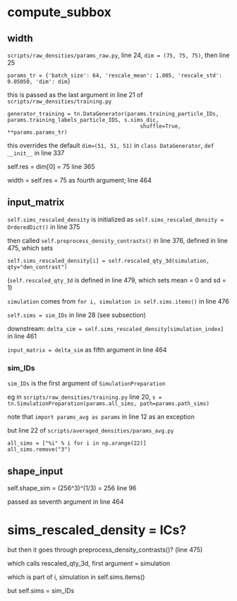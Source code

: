 # compute_subbox

## width

`scripts/raw_densities/params_raw.py`, line 24, `dim = (75, 75, 75)`, then line 25
```
params_tr = {'batch_size': 64, 'rescale_mean': 1.005, 'rescale_std': 0.05050, 'dim': dim}
```

this is passed as the last argument in line 21 of `scripts/raw_densities/training.py`
```
generator_training = tn.DataGenerator(params.training_particle_IDs, params.training_labels_particle_IDS, s.sims_dic,
                                          shuffle=True, **params.params_tr)
```            

this overrides the default `dim=(51, 51, 51)` in `class DataGenerator`, `def __init__` in line 337

self.res = dim[0] = 75 line 365

width = self.res = 75 as fourth argument; line 464                              

## input_matrix

`self.sims_rescaled_density` is initialized as `self.sims_rescaled_density = OrderedDict()` in line 375

then called `self.preprocess_density_contrasts()` in line 376, defined in line 475, which sets
```
self.sims_rescaled_density[i] = self.rescaled_qty_3d(simulation, qty="den_contrast")
```

(`self.rescaled_qty_3d` is defined in line 479, which sets mean = 0 and sd = 1)

`simulation` comes from `for i, simulation in self.sims.items()` in line 476

`self.sims = sim_IDs` in line 28 (see subsection)

downstream: `delta_sim = self.sims_rescaled_density[simulation_index]` in line 461

`input_matrix = delta_sim` as fifth argument in line 464

### sim_IDs

`sim_IDs` is the first argument of `SimulationPreparation`

eg in `scripts/raw_densities/training.py` line 20, `s = tn.SimulationPreparation(params.all_sims, path=params.path_sims)`

note that `import params_avg as params` in line 12 as an exception

but line 22 of `scripts/averaged_densities/params_avg.py`
```
all_sims = ["%i" % i for i in np.arange(22)]
all_sims.remove("3")
```

## shape_input

self.shape_sim = (256^3)^(1/3) = 256 line 96

passed as seventh argument in line 464

# sims_rescaled_density = ICs?

but then it goes through preprocess_density_contrasts()? (line 475)

which calls rescaled_qty_3d, first argument = simulation

which is part of i, simulation in self.sims.items()

but self.sims = sim_IDs
